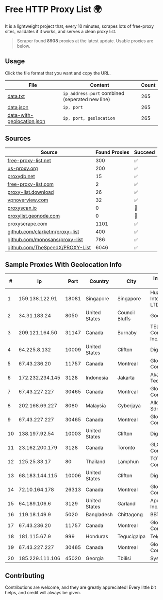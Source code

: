 
# Free HTTP Proxy List 🌍

It is a lightweight project that, every 10 minutes, scrapes lots of free-proxy sites, validates if it works, and serves a clean proxy list.


> Scraper found **8908** proxies at the latest update. Usable proxies are below.

## Usage

Click the file format that you want and copy the URL.


|File|Content|Count|
|----|-------|-----|
|[data.txt](https://raw.githubusercontent.com/themiralay/Proxy-List-World/master/data.txt)|`ip_address:port` combined (seperated new line)|265|
|[data.json](https://raw.githubusercontent.com/themiralay/Proxy-List-World/master/data.json)|`ip, port`|265|
|[data-with-geolocation.json](https://raw.githubusercontent.com/themiralay/Proxy-List-World/master/data-with-geolocation.json)|`ip, port, geolocation`|265|

## Sources

|Source|Found Proxies|Succeed|
|------|-------------|-------|
|[free-proxy-list.net](https://free-proxy-list.net)|300|✅|
|[us-proxy.org](https://www.us-proxy.org)|200|✅|
|[proxydb.net](http://proxydb.net)|15|✅|
|[free-proxy-list.com](https://free-proxy-list.com/?page=&port=&type%5B%5D=http&type%5B%5D=https&up_time=0&search=Search)|2|✅|
|[proxy-list.download](https://www.proxy-list.download/HTTP)|26|✅|
|[vpnoverview.com](https://vpnoverview.com/privacy/anonymous-browsing/free-proxy-servers)|32|✅|
|[proxyscan.io](https://www.proxyscan.io)|0|🚫|
|[proxylist.geonode.com](https://proxylist.geonode.com/api/proxy-list?limit=300&page=1&sort_by=lastChecked&sort_type=desc&protocols=http,https)|0|🚫|
|[proxyscrape.com](https://api.proxyscrape.com/v2/?request=displayproxies&protocol=http&timeout=10000&country=all&ssl=all&anonymity=all)|1101|✅|
|[github.com/clarketm/proxy-list](https://raw.githubusercontent.com/clarketm/proxy-list/master/proxy-list-raw.txt)|400|✅|
|[github.com/monosans/proxy-list](https://raw.githubusercontent.com/monosans/proxy-list/main/proxies/http.txt)|786|✅|
|[github.com/TheSpeedX/PROXY-List](https://raw.githubusercontent.com/TheSpeedX/PROXY-List/master/http.txt)|6046|✅|


## Sample Proxies With Geolocation Info

|#|Ip|Port|Country|City|Internet Service Provider|
|-|--|----|-------|----|-------------------------|
|1|159.138.122.91|18081|Singapore|Singapore|Huawei International Pte. LTD|
|2|34.31.183.24|8050|United States|Council Bluffs|Google LLC|
|3|209.121.164.50|31147|Canada|Burnaby|TELUS Communications Inc.|
|4|64.225.8.132|10009|United States|Clifton|DigitalOcean, LLC|
|5|67.43.236.20|11757|Canada|Montreal|GloboTech Communications|
|6|172.232.234.145|3128|Indonesia|Jakarta|Akamai Technologies, Inc.|
|7|67.43.227.227|30465|Canada|Montreal|GloboTech Communications|
|8|202.168.69.227|8080|Malaysia|Cyberjaya|Allo Technology Sdn. Bhd.|
|9|67.43.227.227|30465|Canada|Montreal|GloboTech Communications|
|10|138.197.92.54|10003|United States|Clifton|DigitalOcean, LLC|
|11|23.162.200.179|3128|Canada|Toronto|GLOBALTELEHOST Corp.|
|12|125.25.33.17|80|Thailand|Lamphun|TOT Public Company Limited|
|13|68.183.144.115|10006|United States|Clifton|DigitalOcean, LLC|
|14|72.10.164.178|26313|Canada|Montreal|GloboTech Communications|
|15|64.189.106.6|3129|United States|Garland|Apogee Telecom Inc.|
|16|119.18.149.9|5020|Bangladesh|Chittagong|BBTS Network|
|17|67.43.236.20|11757|Canada|Montreal|GloboTech Communications|
|18|181.115.67.9|999|Honduras|Tegucigalpa|Telgua|
|19|67.43.227.227|30465|Canada|Montreal|GloboTech Communications|
|20|185.229.111.106|45020|Georgia|Tbilisi|Sysnet LLC|



## Contributing

Contributions are welcome, and they are greatly appreciated! Every
little bit helps, and credit will always be given.

